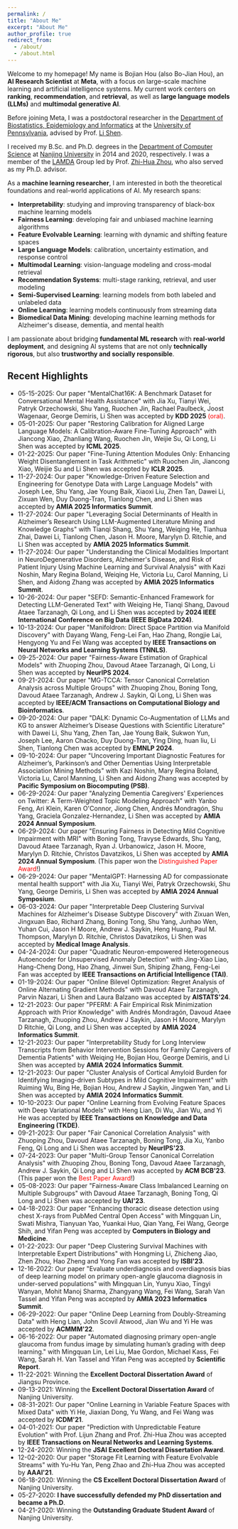 ```yaml
---
permalink: /
title: "About Me"
excerpt: "About Me"
author_profile: true
redirect_from: 
  - /about/
  - /about.html
---
```


Welcome to my homepage! My name is Bojian Hou (also Bo-Jian Hou), an **AI Research Scientist** at **Meta**, with a focus on large-scale machine learning and artificial intelligence systems. My current work centers on **ranking**, **recommendation**, and **retrieval**, as well as **large language models (LLMs)** and **multimodal generative AI**.

Before joining Meta, I was a postdoctoral researcher in the [Department of Biostatistics, Epidemiology and Informatics](https://www.dbei.med.upenn.edu/) at the [University of Pennsylvania](https://www.upenn.edu/), advised by Prof. [Li Shen](https://www.dbei.med.upenn.edu/bio/li-shen-phd-faimbe).  
<!-- I was also affiliated with [CBICA](https://www.med.upenn.edu/cbica/) and previously held a postdoctoral position at [Weill Cornell Medicine](https://phs.weill.cornell.edu/) with Prof. [Fei Wang](https://wcm-wanglab.github.io/). -->

I received my B.Sc. and Ph.D. degrees in the [Department of Computer Science](https://cs.nju.edu.cn/) at [Nanjing University](https://www.nju.edu.cn/) in 2014 and 2020, respectively. I was a member of the [LAMDA](https://www.lamda.nju.edu.cn/MainPage.ashx) Group led by Prof. [Zhi-Hua Zhou](https://cs.nju.edu.cn/zhouzh/), who also served as my Ph.D. advisor.

As a **machine learning researcher**, I am interested in both the theoretical foundations and real-world applications of AI. My research spans:

- **Interpretability**: studying and improving transparency of black-box machine learning models  
- **Fairness Learning**: developing fair and unbiased machine learning algorithms  
- **Feature Evolvable Learning**: learning with dynamic and shifting feature spaces  
- **Large Language Models**: calibration, uncertainty estimation, and response control  
- **Multimodal Learning**: vision-language modeling and cross-modal retrieval  
- **Recommendation Systems**: multi-stage ranking, retrieval, and user modeling  
- **Semi-Supervised Learning**: learning models from both labeled and unlabeled data  
- **Online Learning**: learning models continuously from streaming data  
- **Biomedical Data Mining**: developing machine learning methods for Alzheimer's disease, dementia, and mental health

I am passionate about bridging **fundamental ML research** with **real-world deployment**, and designing AI systems that are not only **technically rigorous**, but also **trustworthy and socially responsible**.


<!-- Welcome to my homepage! My name is Bojian Hou (also Bo-Jian Hou), a postdoctoral researcher of [Department of Biostatistics, Epidemiology and Informatics](https://www.dbei.med.upenn.edu/) at the [University of Pennsylvania](https://www.upenn.edu/) advised by Prof. [Li Shen](https://www.dbei.med.upenn.edu/bio/li-shen-phd-faimbe). -->

<!-- Before that, I was a postdoctoral associate in the [Department of Poplulation Health and Science](https://phs.weill.cornell.edu/) at [Cornell University](https://www.cornell.edu/), advised by Prof. [Fei Wang](https://wcm-wanglab.github.io/). --> 

<!--[CBICA](https://www.med.upenn.edu/cbica/) (The Center for Biomedical Image Computing and Analytics) at the [University of Pennsylvania](https://www.upenn.edu/) advised by Prof. [Yong Fan](https://www.med.upenn.edu/cbica/abili/yfan.html). -->

<!-- I received my B.Sc. and Ph.D. degree in the [Department of Computer Science](https://cs.nju.edu.cn/) at [Nanjing University](https://www.nju.edu.cn/) in 2014 and 2020 separately. I was a member of [LAMDA](https://www.lamda.nju.edu.cn/MainPage.ashx) Group led by Prof. [Zhi-Hua Zhou](https://cs.nju.edu.cn/zhouzh/) during my doctoral study. My Ph.D. supervisor is Prof. [Zhi-Hua Zhou](https://cs.nju.edu.cn/zhouzh/). -->

<!-- My research interests mainly focus on trustworthy AI, optimization for AI and AI for science. Specifically, they include: -->
<!-- I have broad interests in machine learning and data mining, and their potential applications to
biomedical data including:  -->

<!--such as medical images, medical literature, and electronic health records (EHR). -->

<!-- During my doctoral studies, I developed a novel learning scenario known as feature evolvable learning,
where data features would evolve in an open and dynamic environment. The goal was to keep optimal
online learning performance in dynamic feature space. I also studied semi-supervised learning and
interpretability problems, such as storage-fit learning with unlabeled data and learning the interpretable
structure from RNNs, respectively.

At my postdoctoral position, I mainly conducted multimodal survival analysis for medical images and
clinical data, built natural language processing models to do medical literature mining, and investigated
the potential issues of the interpretability methodologies for medical data. -->

<!-- I have broad interest in machine learning, data mining and their potential applications to biomedical data. During my doctoral study, my main research direction is **feature evolvable learning** which is a novel learning scenario where data features would evolve in open and dynamic environment. I developed a series of algorithms that can effectively deal with this scenario with theoretical guarantees. I am also interested in -->
<!-- In summary, my research interests include: -->

<!-- - **Interpretability**: studying the interpretability of the black-box machine learning models.
- **Feature Evolvable Learning**: studying learning scenarios where data features evolve.
- **Fairness Learning**: developing fair and unbiased machine learning algorithms.
- **Semi-Supervised Learning**: learning models from both labeled and unlabeled data.
- **Online Learning**: learning models continuously from online streaming data.
- **Large Language Models**: developing and applying large language models. -->
<!-- - **Deep Learning**: using deep neural networks to handle complex spatial and temporal data. -->
<!-- - **Biomedical Data Mining**: developing machine learning methods to analyze biomedical data (especially for Alzheimer's disease and related dementia (ADRD) and mental health). -->

<!-- <span style="color:red">I am seeking faculty positions for the 2024-2025 academic year, with a focus on computer science, data science, biomedical informatics, and related fields. I welcome inquiries from interested institutions.</span> -->
<!-- - **Learnware**: towards reusable, evolvable and comprehensible machine learning models. -->

<!-- I will use my expertise of machine learning to do research on biomedical image analysis and survival analysis in the future. -->



Recent Highlights
------
- 05-15-2025: Our paper "MentalChat16K: A Benchmark Dataset for Conversational Mental Health Assistance" with Jia Xu, Tianyi Wei, Patryk Orzechowski, Shu Yang, Ruochen Jin, Rachael Paulbeck, Joost Wagenaar, George Demiris, Li Shen was accepted by **KDD 2025** <span style="color:red">(oral)</span>.
- 05-01-2025: Our paper "Restoring Calibration for Aligned Large Language Models: A Calibration-Aware Fine-Tuning Approach" with Jiancong Xiao, Zhanliang Wang, Ruochen Jin, Weijie Su, Qi Long, Li Shen was accepted by **ICML 2025**.
- 01-22-2025: Our paper "Fine-Tuning Attention Modules Only: Enhancing Weight Disentanglement in Task Arithmetic" with Ruochen Jin, Jiancong Xiao, Weijie Su and Li Shen was accepted by **ICLR 2025**.
- 11-27-2024: Our paper "Knowledge-Driven Feature Selection and Engineering for Genotype Data with Large Language Models" with Joseph Lee, Shu Yang, Jae Young Baik, Xiaoxi Liu, Zhen Tan, Dawei Li, Zixuan Wen, Duy Duong-Tran, Tianlong Chen, and Li Shen was accepted by **AMIA 2025 Informatics Summit**.
- 11-27-2024: Our paper "Leveraging Social Determinants of Health in Alzheimer’s Research Using LLM-Augmented Literature Mining and Knowledge Graphs" with Tianqi Shang, Shu Yang, Weiqing He, Tianhua Zhai, Dawei Li, Tianlong Chen, Jason H. Moore, Marylyn D. Ritchie, and Li Shen was accepted by **AMIA 2025 Informatics Summit**.
- 11-27-2024: Our paper "Understanding the Clinical Modalities Important in NeuroDegenerative Disorders, Alzheimer's Disease, and Risk of Patient Injury Using Machine Learning and Survival Analysis" with Kazi Noshin, Mary Regina Boland, Weiqing He, Victoria Lu, Carol Manning, Li Shen, and Aidong Zhang was accepted by **AMIA 2025 Informatics Summit**.
- 10-26-2024: Our paper "SEFD: Semantic-Enhanced Framework for Detecting LLM-Generated Text" with Weiqing He, Tianqi Shang, Davoud Ataee Tarzanagh, Qi Long, and Li Shen was accepted by **2024 IEEE International Conference on Big Data (IEEE BigData 2024)**.
- 10-13-2024: Our paper "Manifoldron: Direct Space Partition via Manifold Discovery" with Dayang Wang, Feng-Lei Fan, Hao Zhang, Rongjie Lai, Hengyong Yu and Fei Wang was accepted by **IEEE Transactions on Neural Networks and Learning Systems (TNNLS)**.
- 09-25-2024: Our paper "Fairness-Aware Estimation of Graphical Models" with Zhuoping Zhou, Davoud Ataee Tarzanagh, Qi Long, Li Shen was accepted by **NeurIPS 2024**.
- 09-21-2024: Our paper "MG-TCCA: Tensor Canonical Correlation Analysis across Multiple Groups" with Zhuoping Zhou, Boning Tong, Davoud Ataee Tarzanagh, Andrew J. Saykin, Qi Long, Li Shen was accepted by **IEEE/ACM Transactions on Computational Biology and Bioinformatics**.
- 09-20-2024: Our paper "DALK: Dynamic Co-Augmentation of LLMs and KG to answer Alzheimer’s Disease Questions with Scientific Literature" with Dawei Li, Shu Yang, Zhen Tan, Jae Young Baik, Sukwon Yun, Joseph Lee, Aaron Chacko, Duy Duong-Tran, Ying Ding, huan liu, Li Shen, Tianlong Chen was accepted by **EMNLP 2024**.
- 09-10-2024: Our paper "Uncovering Important Diagnostic Features for Alzheimer’s, Parkinson’s and Other Dementias Using Interpretable Association Mining Methods" with Kazi Noshin, Mary Regina Boland, Victoria Lu, Carol Manning, Li Shen and Aidong Zhang was accepted by **Pacific Symposium on Biocomputing (PSB)**.
- 06-29-2024: Our paper "Analyzing Dementia Caregivers' Experiences on Twitter: A Term-Weighted Topic Modeling Approach" with Yanbo Feng, Ari Klein, Karen O'Connor, Jiong Chen, Andrés Mondragón, Shu Yang, Graciela Gonzalez-Hernandez, Li Shen was accepted by **AMIA 2024 Annual Symposium**.
- 06-29-2024: Our paper "Ensuring Fairness in Detecting Mild Cognitive Impairment with MRI" with Boning Tong, Travyse Edwards, Shu Yang, Davoud Ataee Tarzanagh, Ryan J. Urbanowicz, Jason H. Moore, Marylyn D. Ritchie, Christos Davatzikos, Li Shen was accepted by **AMIA 2024 Annual Symposium**. (This paper won the <span style="color:red">Distinguished Paper Award</span>!)
- 06-29-2024: Our paper "MentalGPT: Harnessing AD for compassionate mental health support" with Jia Xu, Tianyi Wei, Patryk Orzechowski, Shu Yang, George Demiris, Li Shen was accepted by **AMIA 2024 Annual Symposium**.
- 06-03-2024: Our paper "Interpretable Deep Clustering Survival Machines for Alzheimer's Disease Subtype Discovery" with Zixuan Wen, Jingxuan Bao, Richard Zhang, Boning Tong, Shu Yang, Junhao Wen, Yuhan Cui, Jason H Moore, Andrew J. Saykin, Heng Huang, Paul M. Thompson, Marylyn D. Ritchie, Christos Davatzikos, Li Shen was accepted by **Medical Image Analysis**.
- 04-24-2024: Our paper "Quadratic Neuron-empowered Heterogeneous Autoencoder for Unsupervised Anomaly Detection" with Jing-Xiao Liao, Hang-Cheng Dong, Hao Zhang, Jinwei Sun, Shiping Zhang, Feng-Lei Fan was accepted by **IEEE Transactions on Artificial Intelligence (TAI)**.
- 01-19-2024: Our paper "Online Bilevel Optimization: Regret Analysis of Online Alternating Gradient Methods" with Davoud Ataee Tarzanagh, Parvin Nazari, Li Shen and Laura Balzano was accepted by **AISTATS'24**.
- 12-21-2023: Our paper "PFERM: A Fair Empirical Risk Minimization Approach with Prior Knowledge" with Andrés Mondragón, Davoud Ataee Tarzanagh, Zhuoping Zhou, Andrew J Saykin, Jason H Moore, Marylyn D Ritchie, Qi Long, and Li Shen was accepted by **AMIA 2024 Informatics Summit**.
- 12-21-2023: Our paper "Interpretability Study for Long Interview Transcripts from Behavior Intervention Sessions for Family Caregivers of Dementia Patients" with Weiqing He, Bojian Hou, George Demiris, and Li Shen was accepted by **AMIA 2024 Informatics Summit**.
- 12-21-2023: Our paper "Cluster Analysis of Cortical Amyloid Burden for Identifying Imaging-driven Subtypes in Mild Cognitive Impairment" with Ruiming Wu, Bing He, Bojian Hou, Andrew J Saykin, Jingwen Yan, and Li Shen was accepted by **AMIA 2024 Informatics Summit**.
- 10-10-2023: Our paper "Online Learning from Evolving Feature Spaces with Deep Variational Models" with Heng Lian, Di Wu, Jian Wu, and Yi He was accepted by **IEEE Transactions on Knowledge and Data Engineering (TKDE)**.
- 09-21-2023: Our paper "Fair Canonical Correlation Analysis" with Zhuoping Zhou, Davoud Ataee Tarzanagh, Boning Tong, Jia Xu, Yanbo Feng, Qi Long and Li Shen was accepted by **NeurIPS'23**.
- 07-24-2023: Our paper "Multi-Group Tensor Canonical Correlation Analysis" with Zhuoping Zhou, Boning Tong, Davoud Ataee Tarzanagh, Andrew J. Saykin, Qi Long and Li Shen was accepted by **ACM BCB'23**. (This paper won the <span style="color:red">Best Paper Award</span>!)
- 05-08-2023: Our paper "Fairness-Aware Class Imbalanced Learning on Multiple Subgroups" with Davoud Ataee Tarzanagh, Boning Tong, Qi Long and Li Shen was accepted by **UAI'23**.
- 04-18-2023: Our paper "Enhancing thoracic disease detection using chest X-rays from PubMed Central Open Access" with Mingquan Lin, Swati Mishra, Tianyuan Yao, Yuankai Huo, Qian Yang, Fei Wang, George Shih, and Yifan Peng was accepted by **Computers in Biology and Medicine**.
- 01-22-2023: Our paper "Deep Clustering Survival Machines with Interpretable Expert Distributions" with Hongming Li, Zhicheng Jiao, Zhen Zhou, Hao Zheng and Yong Fan was accepted by **ISBI'23**.
- 12-16-2022: Our paper "Evaluate underdiagnosis and overdiagnosis bias of deep learning model on primary open-angle glaucoma diagnosis in under-served populations" with Mingquan Lin, Yunyu Xiao, Tingyi Wanyan, Mohit Manoj Sharma, Zhangyang Wang, Fei Wang, Sarah Van Tassel and Yifan Peng was accepted by **AMIA 2023 Informatics Summit**.
- 06-29-2022: Our paper "Online Deep Learning from Doubly-Streaming Data" with Heng Lian, John Scovil Atwood, Jian Wu and Yi He was accepted by **ACMMM'22**.
- 06-16-2022: Our paper "Automated diagnosing primary open-angle glaucoma from fundus image by simulating human’s grading with deep learning." with Mingquan Lin, Lei Liu, Mae Gordon, Michael Kass, Fei Wang, Sarah H. Van Tassel and Yifan Peng was accepted by **Scientific Report**.
- 11-22-2021: Winning the **Excellent Doctoral Dissertation Award** of Jiangsu Province.
- 09-13-2021: Winning the **Excellent Doctoral Dissertation Award** of Nanjing University.
- 08-31-2021: Our paper "Online Learning in Variable Feature Spaces with Mixed Data" with Yi He, Jiaxian Dong, Yu Wang, and Fei Wang was accepted by **ICDM'21**.
- 04-01-2021: Our paper "Prediction with Unpredictable Feature Evolution" with Prof. Lijun Zhang and Prof. Zhi-Hua Zhou was accepted by **IEEE Transactions on Neural Networks and Learning Systems**.
- 12-24-2020: Winning the **JSAI Excellent Doctoral Dissertation Award**. 
- 12-02-2020: Our paper "Storage Fit Learning with Feature Evolvable Streams" with Yu-Hu Yan, Peng Zhao and Zhi-Hua Zhou was accepted by **AAAI'21**.
- 06-18-2020: Winning the **CS Excellent Doctoral Dissertation Award** of Nanjing University.
- 05-27-2020: **I have successfully defended my PhD dissertation and became a Ph.D**.
- 04-21-2020: Winning the **Outstanding Graduate Student Award** of Nanjing University.
